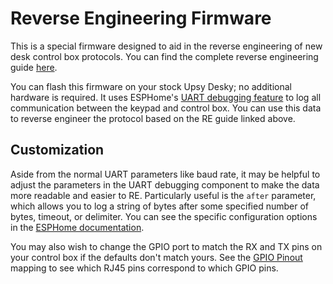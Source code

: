 # Reverse Engineering Firmware

This is a special firmware designed to aid in the reverse engineering of new desk control box protocols. You can find the complete reverse engineering guide [here](https://github.com/tjhorner/upsy-desky/wiki/Reverse-Engineering-Guide).

You can flash this firmware on your stock Upsy Desky; no additional hardware is required. It uses ESPHome's [UART debugging feature](https://esphome.io/components/uart.html#debugging) to log all communication between the keypad and control box. You can use this data to reverse engineer the protocol based on the RE guide linked above.

## Customization

Aside from the normal UART parameters like baud rate, it may be helpful to adjust the parameters in the UART debugging component to make the data more readable and easier to RE. Particularly useful is the `after` parameter, which allows you to log a string of bytes after some specified number of bytes, timeout, or delimiter. You can see the specific configuration options in the [ESPHome documentation](https://esphome.io/components/uart.html#debugging).

You may also wish to change the GPIO port to match the RX and TX pins on your control box if the defaults don't match yours. See the [GPIO Pinout](https://github.com/tjhorner/upsy-desky/wiki/GPIO-Pinout) mapping to see which RJ45 pins correspond to which GPIO pins.